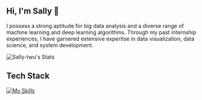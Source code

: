 ## Hi, I'm Sally 👋
I possess a strong aptitude for big data analysis and a diverse range of machine learning and deep learning algorithms. Through my past internship experiences, I have garnered extensive expertise in data visualization, data science, and system development.

![Sally-twu's Stats](https://github-readme-stats.vercel.app/api?username=Sally-twu&theme=vue-dark&show_icons=true&hide_border=true&count_private=true)
## Tech Stack
[![My Skills](https://skillicons.dev/icons?i=py,r,sklearn,sqlite)](https://skillicons.dev)

<!--
**Sally-twu/Sally-twu** is a ✨ _special_ ✨ repository because its `README.md` (this file) appears on your GitHub profile.

Here are some ideas to get you started:

- 🔭 I’m currently working on ...
- 🌱 I’m currently learning ...
- 👯 I’m looking to collaborate on ...
- 🤔 I’m looking for help with ...
- 💬 Ask me about ...
- 📫 How to reach me: ...
- 😄 Pronouns: ...
- ⚡ Fun fact: ...
-->
